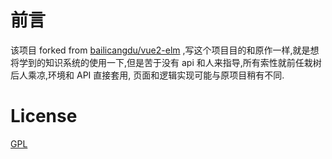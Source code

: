 # 前言

该项目 forked from [bailicangdu/vue2-elm](https://github.com/bailicangdu/vue2-elm) ,写这个项目目的和原作一样,就是想将学到的知识系统的使用一下,但是苦于没有 api 和人来指导,所有索性就前任栽树后人乘凉,环境和 API 直接套用, 页面和逻辑实现可能与原项目稍有不同.

# License

[GPL](https://github.com/bailicangdu/vue2-elm/blob/master/COPYING)
